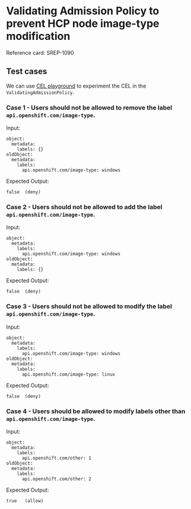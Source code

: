 # Validating Admission Policy to prevent HCP node image-type modification

Reference card: SREP-1090

## Test cases
We can use [CEL playground](https://playcel.undistro.io/) to experiment the CEL in the `ValidatingAdmissionPolicy`.

### Case 1 - Users should not be allowed to remove the label `api.openshift.com/image-type`.
Input:
```
object:
  metadata:
    labels: {}
oldObject:
  metadata:
    labels:
      api.openshift.com/image-type: windows
```

Expected Output:
```
false  (deny)
```

### Case 2 - Users should not be allowed to add the label `api.openshift.com/image-type`.
Input:
```
object:
  metadata:
    labels:
      api.openshift.com/image-type: windows
oldObject:
  metadata:
    labels: {}
```

Expected Output:
```
false  (deny)
```

### Case 3 - Users should not be allowed to modify the label `api.openshift.com/image-type`.
Input:
```
object:
  metadata:
    labels:
      api.openshift.com/image-type: windows
oldObject:
  metadata:
    labels:
      api.openshift.com/image-type: linux
```

Expected Output:
```
false  (deny)
```

### Case 4 - Users should be allowed to modify labels other than `api.openshift.com/image-type`.
Input:
```
object:
  metadata:
    labels:
      api.openshift.com/other: 1
oldObject:
  metadata:
    labels:
      api.openshift.com/other: 2
```

Expected Output:
```
true   (allow)
```
